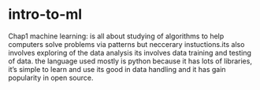# intro-to-ml
Chap1 machine learning: is all about studying of algorithms to help computers solve problems   via patterns but neccerary instuctions.its also involves exploring of  the data analysis its involves data training and testing of data. the language used mostly is python because it has lots of libraries, it’s simple to learn and use its good in data handling and it has gain popularity in open source.
